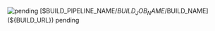 ![pending](${ATC_EXTERNAL_URL}/public/images/favicon-pending.png) [$BUILD_PIPELINE_NAME/$BUILD_JOB_NAME/$BUILD_NAME](${BUILD_URL}) pending
